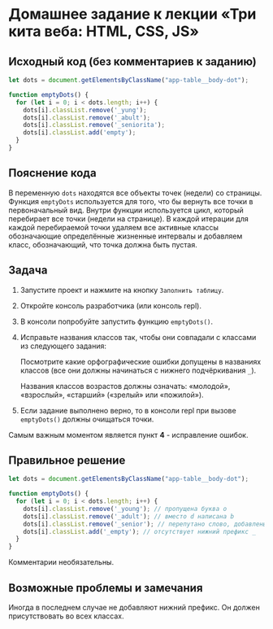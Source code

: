 # Домашнее задание к лекции «Три кита веба: HTML, CSS, JS»

## Исходный код (без комментариев к заданию)
```javascript
let dots = document.getElementsByClassName("app-table__body-dot"); 

function emptyDots() {
  for (let i = 0; i < dots.length; i++) {
    dots[i].classList.remove('_yung'); 
    dots[i].classList.remove('_abult');
    dots[i].classList.remove('_seniorita');
    dots[i].classList.add('empty');
  }
}
```

## Пояснение кода
В переменную `dots` находятся все объекты точек (недели) со страницы. Функция `emptyDots` используется для того, что бы вернуть все точки в первоначальный вид. Внутри функции используется цикл, который перебирает все точки (недели на странице). В каждой итерации для каждой перебираемой точки удаляем все активные классы обозначающие определённые жизненные интервалы и добавляем класс, обозначающий, что точка должна быть пустая.

## Задача
1. Запустите проект и нажмите на кнопку `Заполнить таблицу`.
2. Откройте консоль разработчика (или консоль repl).
3. В консоли попробуйте запустить функцию `emptyDots()`.
4. Исправьте названия классов так, чтобы они совпадали с классами из следующего задания:

   Посмотрите какие орфографические ошибки допущены в названиях классов (все они должны начинаться с нижнего подчёркивания `_`).

   Названия классов возрастов должны означать: «молодой», «взрослый», «старший» («зрелый» или «пожилой»).

5. Если задание выполнено верно, то в консоли repl при вызове `emptyDots()` должны очищаться точки. 

Самым важным моментом является пункт **4** - исправление ошибок.

## Правильное решение
```javascript
let dots = document.getElementsByClassName("app-table__body-dot"); 

function emptyDots() {
  for (let i = 0; i < dots.length; i++) {
    dots[i].classList.remove('_young'); // пропущена буква o
    dots[i].classList.remove('_adult'); // вместо d написана b
    dots[i].classList.remove('_senior'); // перепутано слово, добавлены лишние буквы
    dots[i].classList.add('_empty'); // отсутствует нижний префикс _
  }
}
```
Комментарии необязательны.

## Возможные проблемы и замечания
Иногда в последнем случае не добавляют нижний префикс. Он должен присутствовать во всех классах.
